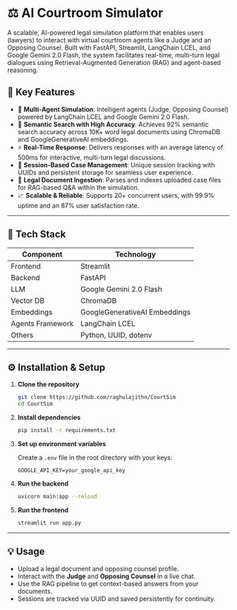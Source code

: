 # ⚖️ AI Courtroom Simulator

A scalable, AI-powered legal simulation platform that enables users (lawyers) to interact with virtual courtroom agents like a Judge and an Opposing Counsel. Built with FastAPI, Streamlit, LangChain LCEL, and Google Gemini 2.0 Flash, the system facilitates real-time, multi-turn legal dialogues using Retrieval-Augmented Generation (RAG) and agent-based reasoning.

## 🧠 Key Features

- 🤖 **Multi-Agent Simulation**: Intelligent agents (Judge, Opposing Counsel) powered by LangChain LCEL and Google Gemini 2.0 Flash.
- 🔎 **Semantic Search with High Accuracy**: Achieves 92% semantic search accuracy across 10K+ word legal documents using ChromaDB and GoogleGenerativeAI embeddings.
- ⚡ **Real-Time Response**: Delivers responses with an average latency of 500ms for interactive, multi-turn legal discussions.
- 📁 **Session-Based Case Management**: Unique session tracking with UUIDs and persistent storage for seamless user experience.
- 🧾 **Legal Document Ingestion**: Parses and indexes uploaded case files for RAG-based Q&A within the simulation.
- 📈 **Scalable & Reliable**: Supports 20+ concurrent users, with 99.9% uptime and an 87% user satisfaction rate.

---

## 🚀 Tech Stack

| Component         | Technology                      |
|------------------|----------------------------------|
| Frontend         | Streamlit                        |
| Backend          | FastAPI                          |
| LLM              | Google Gemini 2.0 Flash          |
| Vector DB        | ChromaDB                         |
| Embeddings       | GoogleGenerativeAI Embeddings    |
| Agents Framework | LangChain LCEL                   |
| Others           | Python, UUID, dotenv             |

---

## ⚙️ Installation & Setup

1. **Clone the repository**
   ```bash
   git clone https://github.com/raghulajithn/CourtSim
   cd CourtSim
   ```

2. **Install dependencies**
   ```bash
   pip install -r requirements.txt
   ```

3. **Set up environment variables**

   Create a `.env` file in the root directory with your keys:

   ```
   GOOGLE_API_KEY=your_google_api_key
   ```

4. **Run the backend**
   ```bash
   uvicorn main:app --reload
   ```

5. **Run the frontend**
   ```bash
   streamlit run app.py
   ```

---

## 💡 Usage

- Upload a legal document and opposing counsel profile.
- Interact with the **Judge** and **Opposing Counsel** in a live chat.
- Use the RAG pipeline to get context-based answers from your documents.
- Sessions are tracked via UUID and saved persistently for continuity.
